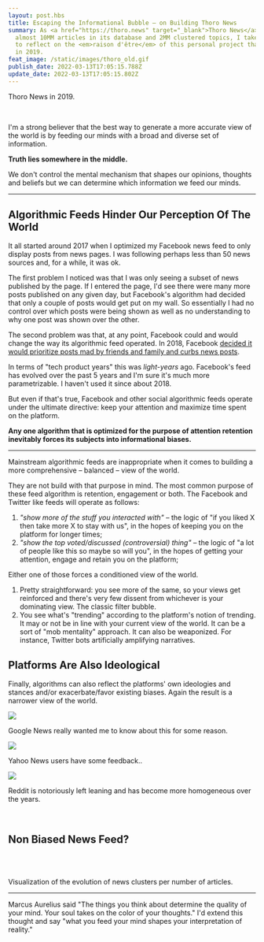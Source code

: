 ```yaml
---
layout: post.hbs
title: Escaping the Informational Bubble – on Building Thoro News
summary: As <a href="https://thoro.news" target="_blank">Thoro News</a> reaches
  almost 10MM articles in its database and 2MM clustered topics, I take the time
  to reflect on the <em>raison d'être</em> of this personal project that started
  in 2019.
feat_image: /static/images/thoro_old.gif
publish_date: 2022-03-13T17:05:15.788Z
update_date: 2022-03-13T17:05:15.802Z
---
```

<p class="u-ImageDescription">Thoro News in 2019.</p>

<br>

I'm a strong believer that the best way to generate a more accurate view of the world is by feeding our minds with a broad and diverse set of information.

<b>Truth lies somewhere in the middle.</b>

We don't control the mental mechanism that shapes our opinions, thoughts and beliefs but we can determine which information we feed our minds.

<hr>

<h2>Algorithmic Feeds Hinder Our Perception Of The World</h2>

It all started around 2017 when I optimized my Facebook news feed to only display posts from news pages. I was following perhaps less than 50 news sources and, for a while, it was ok.

The first problem I noticed was that I was only seeing a subset of news published by the page. If I entered the page, I'd see there were many more posts published on any given day, but Facebook's algorithm had decided that only a couple of posts would get put on my wall. So essentially I had no control over which posts were being shown as well as no understanding to why one post was shown over the other.

The second problem was that, at any point, Facebook could and would change the way its algorithmic feed operated. In 2018, Facebook <a href="https://www.forbes.com/sites/kathleenchaykowski/2018/01/11/facebook-focuses-news-feed-on-friends-and-family-curbing-the-reach-of-brands-and-media/" target="_blank">decided it would prioritize posts mad by friends and family and curbs news posts</a>.

In terms of "tech product years" this was *light-years* ago. Facebook's feed has evolved over the past 5 years and I'm sure it's much more parametrizable. I haven't used it since about 2018.

But even if that's true, Facebook and other social algorithmic feeds operate under the ultimate directive: keep your attention and maximize time spent on the platform. 

<b>Any one algorithm that is optimized for the purpose of attention retention inevitably forces its subjects into informational biases.</b>

<hr>

Mainstream algorithmic feeds are inappropriate when it comes to building a more comprehensive – balanced – view of the world. 

They are not build with that purpose in mind. The most common purpose of these feed algorithm is retention, engagement or both. The Facebook and Twitter like feeds will operate as follows:

1. *"show more of the stuff you interacted with" –* the logic of "if you liked X then take more X to stay with us", in the hopes of keeping you on the platform for longer times;
2. *"show the top voted/discussed (controversial) thing"* – the logic of "a lot of people like this so maybe so will you", in the hopes of getting your attention, engage and retain you on the platform;

Either one of those forces a conditioned view of the world.

1. Pretty straightforward: you see more of the same, so your views get reinforced and there's very few dissent from whichever is your dominating view. The classic filter bubble.
2. You see what's "trending" according to the platform's notion of trending. It may or not be in line with your current view of the world. It can be a sort of "mob mentality" approach. It can also be weaponized. For instance, Twitter bots artificially amplifying narratives.

<h2>Platforms Are Also Ideological</h2>

Finally, algorithms can also reflect the platforms' own ideologies and stances and/or exacerbate/favor existing biases. Again the result is a narrower view of the world.

![](/static/images/google_news_notification.jpg)

<p class="u-ImageDescription">Google News really wanted me to know about this for some reason.</p>

![](/static/images/yahoo_suggestions_edit.png)

<p class="u-ImageDescription">Yahoo News users have some feedback..</p>

![](/static/images/reddit_leftwing_google_results.png)

<p class="u-ImageDescription">Reddit is notoriously left leaning and has become more homogeneous over the years.</p>

<br>

<h2>Non Biased News Feed?</h2>







<div class="flourish-embed flourish-bar-chart-race" data-src="visualisation/8965711"><script src="https://public.flourish.studio/resources/embed.js"></script></div>

<br>

<br>

<p class="u-ImageDescription">Visualization of the evolution of news clusters per number of articles.</p>

<hr>

Marcus Aurelius said "The things you think about determine the quality of your mind. Your soul takes on the color of your thoughts." I'd extend this thought and say "what you feed your mind shapes your interpretation of reality."